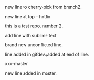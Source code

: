 new line to cherry-pick from branch2.

new line at top - hotfix

this is a test repo. number 2.

add line with sublime text

brand new unconflicted line.

line added in gifdev./added at end of line.

xxx-master

new line added in master.

